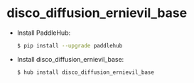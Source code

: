 # disco_diffusion_ernievil_base
* Install PaddleHub: 

    ```bash
    $ pip install --upgrade paddlehub
    ```

* Install disco_diffusion_ernievil_base: 

    ```bash
    $ hub install disco_diffusion_ernievil_base
    ```
